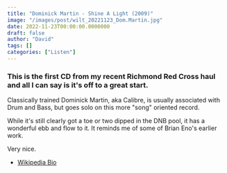 ```yaml
---
title: "Dominick Martin - Shine A Light (2009)"
image: "/images/post/wilt_20221123_Dom.Martin.jpg"
date: 2022-11-23T00:00:00.0000000
draft: false
author: "David"
tags: []
categories: ["Listen"]
---
```

### This is the first CD from my recent Richmond Red Cross haul and all I can say is it's off to a great start.

 Classically trained Dominick Martin, aka Calibre, is usually associated with Drum and Bass, but goes solo on this more "song" oriented record.

 While it's still clearly got a toe or two dipped in the DNB pool, it has a wonderful ebb and flow to it. It reminds me of some of Brian Eno's earlier work.

 Very nice.

-  [Wikipedia Bio](https://en.wikipedia.org/wiki/Calibre_%28musician%29)